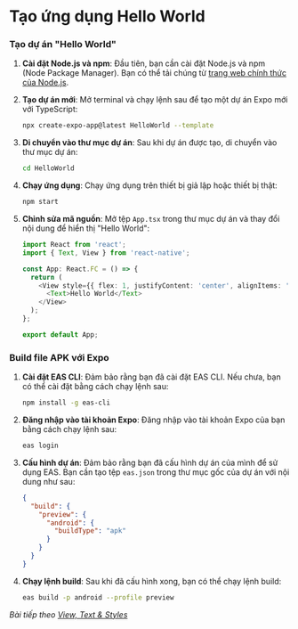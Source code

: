 # Tạo ứng dụng Hello World

### Tạo dự án "Hello World"

1. **Cài đặt Node.js và npm**: Đầu tiên, bạn cần cài đặt Node.js và npm (Node Package Manager). Bạn có thể tải chúng từ [trang web chính thức của Node.js](https://nodejs.org/).

2. **Tạo dự án mới**: Mở terminal và chạy lệnh sau để tạo một dự án Expo mới với TypeScript:
   ```bash
   npx create-expo-app@latest HelloWorld --template
   ```

3. **Di chuyển vào thư mục dự án**: Sau khi dự án được tạo, di chuyển vào thư mục dự án:
   ```bash
   cd HelloWorld
   ```

4. **Chạy ứng dụng**: Chạy ứng dụng trên thiết bị giả lập hoặc thiết bị thật:
   ```bash
   npm start
   ```

5. **Chỉnh sửa mã nguồn**: Mở tệp `App.tsx` trong thư mục dự án và thay đổi nội dung để hiển thị "Hello World":
   ```typescript
   import React from 'react';
   import { Text, View } from 'react-native';

   const App: React.FC = () => {
     return (
       <View style={{ flex: 1, justifyContent: 'center', alignItems: 'center' }}>
         <Text>Hello World</Text>
       </View>
     );
   };

   export default App;
   ```

### Build file APK với Expo

1. **Cài đặt EAS CLI**: Đảm bảo rằng bạn đã cài đặt EAS CLI. Nếu chưa, bạn có thể cài đặt bằng cách chạy lệnh sau:
   ```bash
   npm install -g eas-cli
   ```

2. **Đăng nhập vào tài khoản Expo**: Đăng nhập vào tài khoản Expo của bạn bằng cách chạy lệnh sau:
   ```bash
   eas login
   ```

3. **Cấu hình dự án**: Đảm bảo rằng bạn đã cấu hình dự án của mình để sử dụng EAS. Bạn cần tạo tệp `eas.json` trong thư mục gốc của dự án với nội dung như sau:
   ```json
   {
     "build": {
       "preview": {
         "android": {
           "buildType": "apk"
         }
       }
     }
   }
   ```

4. **Chạy lệnh build**: Sau khi đã cấu hình xong, bạn có thể chạy lệnh build:
   ```bash
   eas build -p android --profile preview
   ```

*Bài tiếp theo [View, Text & Styles](session_03_view.md)*
